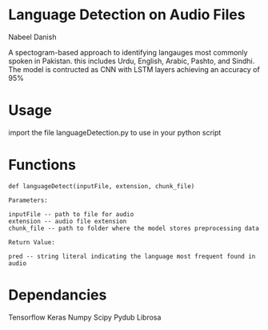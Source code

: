 
# Language Detection on Audio Files
Nabeel Danish

A spectogram-based approach to identifying langauges most commonly spoken in Pakistan.
this includes Urdu, English, Arabic, Pashto, and Sindhi. The model is contructed as CNN with LSTM layers
achieving an accuracy of 95%

# Usage

import the file languageDetection.py to use in your python script

# Functions
```
def languageDetect(inputFile, extension, chunk_file)
```
	Parameters:
	
	inputFile -- path to file for audio
	extension -- audio file extension
	chunk_file -- path to folder where the model stores preprocessing data

	Return Value:

	pred -- string literal indicating the language most frequent found in audio

# Dependancies
Tensorflow
Keras
Numpy
Scipy
Pydub
Librosa
